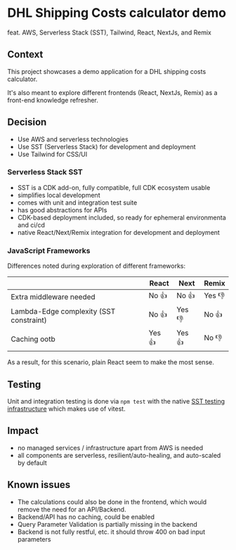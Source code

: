 # DHL Shipping Costs calculator demo

feat. AWS, Serverless Stack (SST), Tailwind, React, NextJs, and Remix

## Context

This project showcases a demo application for a DHL shipping costs calculator.

It's also meant to explore different frontends (React, NextJs, Remix) as a front-end knowledge refresher.

## Decision

 - Use AWS and serverless technologies
 - Use SST (Serverless Stack) for development and deployment
 - Use Tailwind for CSS/UI

### Serverless Stack SST

 - SST is a CDK add-on, fully compatible, full CDK ecosystem usable
 - simplifies local development 
 - comes with unit and integration test suite
 - has good abstractions for APIs
 - CDK-based deployment included, so ready for ephemeral environmenta and ci/cd
 - native React/Next/Remix integration for development and deployment

### JavaScript Frameworks

Differences noted during exploration of different frameworks: 

| | React | Next | Remix | 
|---|---|---|---|
| Extra middleware needed| No 👍 | No 👍 | Yes 👎 |
| Lambda-Edge complexity (SST constraint) | No 👍 | Yes 👎 | No 👍 |
| Caching ootb | Yes 👍 | Yes 👍 | No 👎 |

As a result, for this scenario, plain React seem to make the most sense.

## Testing

Unit and integration testing is done via `npm test` with the native [SST testing infrastructure](https://docs.sst.dev/advanced/testing) which makes use of vitest.

## Impact

 - no managed services / infrastructure apart from AWS is needed
 - all components are serverless, resilient/auto-healing, and auto-scaled by default 

## Known issues

 - The calculations could also be done in the frontend, which would remove the need for an API/Backend.
 - Backend/API has no caching, could be enabled
 - Query Parameter Validation is partially missing in the backend
 - Backend is not fully restful, etc. it should throw 400 on bad input parameters